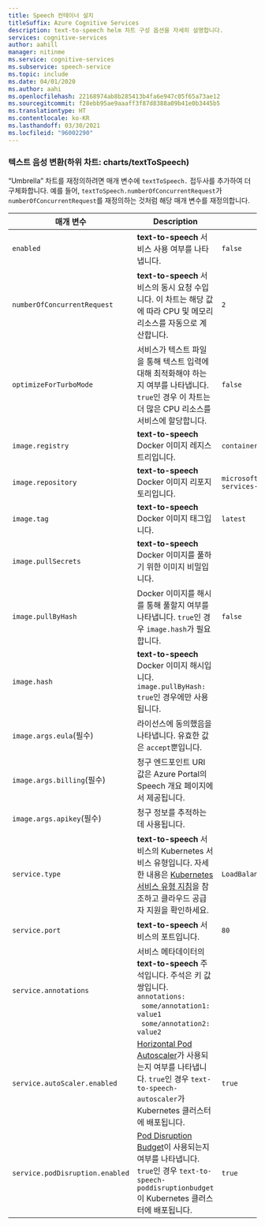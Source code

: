 ```yaml
---
title: Speech 컨테이너 설치
titleSuffix: Azure Cognitive Services
description: text-to-speech helm 차트 구성 옵션을 자세히 설명합니다.
services: cognitive-services
author: aahill
manager: nitinme
ms.service: cognitive-services
ms.subservice: speech-service
ms.topic: include
ms.date: 04/01/2020
ms.author: aahi
ms.openlocfilehash: 22168974ab8b285413b4fa6e947c05f65a73ae12
ms.sourcegitcommit: f28ebb95ae9aaaff3f87d8388a09b41e0b3445b5
ms.translationtype: HT
ms.contentlocale: ko-KR
ms.lasthandoff: 03/30/2021
ms.locfileid: "96002290"
---
```

### <a name="text-to-speech-sub-chart-chartstexttospeech"></a>텍스트 음성 변환(하위 차트: charts/textToSpeech)

“Umbrella” 차트를 재정의하려면 매개 변수에 `textToSpeech.` 접두사를 추가하여 더 구체화합니다. 예를 들어, `textToSpeech.numberOfConcurrentRequest`가 `numberOfConcurrentRequest`를 재정의하는 것처럼 해당 매개 변수를 재정의합니다.

|매개 변수|Description|기본값|
| -- | -- | -- |
| `enabled` | **text-to-speech** 서비스 사용 여부를 나타냅니다. | `false` |
| `numberOfConcurrentRequest` | **text-to-speech** 서비스의 동시 요청 수입니다. 이 차트는 해당 값에 따라 CPU 및 메모리 리소스를 자동으로 계산합니다. | `2` |
| `optimizeForTurboMode`| 서비스가 텍스트 파일을 통해 텍스트 입력에 대해 최적화해야 하는지 여부를 나타냅니다. `true`인 경우 이 차트는 더 많은 CPU 리소스를 서비스에 할당합니다. | `false` |
| `image.registry`| **text-to-speech** Docker 이미지 레지스트리입니다. | `containerpreview.azurecr.io` |
| `image.repository` | **text-to-speech** Docker 이미지 리포지토리입니다. | `microsoft/cognitive-services-text-to-speech` |
| `image.tag` | **text-to-speech** Docker 이미지 태그입니다. | `latest` |
| `image.pullSecrets` | **text-to-speech** Docker 이미지를 풀하기 위한 이미지 비밀입니다. | |
| `image.pullByHash`| Docker 이미지를 해시를 통해 풀할지 여부를 나타냅니다. `true`인 경우 `image.hash`가 필요합니다. | `false` |
| `image.hash`| **text-to-speech** Docker 이미지 해시입니다. `image.pullByHash: true`인 경우에만 사용됩니다.  | |
| `image.args.eula`(필수) | 라이선스에 동의했음을 나타냅니다. 유효한 값은 `accept`뿐입니다. | |
| `image.args.billing`(필수) | 청구 엔드포인트 URI 값은 Azure Portal의 Speech 개요 페이지에서 제공됩니다. | |
| `image.args.apikey`(필수) | 청구 정보를 추적하는 데 사용됩니다. ||
| `service.type` | **text-to-speech** 서비스의 Kubernetes 서비스 유형입니다. 자세한 내용은 [Kubernetes 서비스 유형 지침](https://kubernetes.io/docs/concepts/services-networking/service/)을 참조하고 클라우드 공급자 지원을 확인하세요. | `LoadBalancer` |
| `service.port`|  **text-to-speech** 서비스의 포트입니다. | `80` |
| `service.annotations` | 서비스 메타데이터의 **text-to-speech** 주석입니다. 주석은 키 값 쌍입니다. <br>`annotations:`<br>&nbsp;&nbsp;`some/annotation1: value1`<br>&nbsp;&nbsp;`some/annotation2: value2` | |
| `service.autoScaler.enabled` | [Horizontal Pod Autoscaler](https://kubernetes.io/docs/tasks/run-application/horizontal-pod-autoscale/)가 사용되는지 여부를 나타냅니다. `true`인 경우 `text-to-speech-autoscaler`가 Kubernetes 클러스터에 배포됩니다. | `true` |
| `service.podDisruption.enabled` | [Pod Disruption Budget](https://kubernetes.io/docs/concepts/workloads/pods/disruptions/)이 사용되는지 여부를 나타냅니다. `true`인 경우 `text-to-speech-poddisruptionbudget`이 Kubernetes 클러스터에 배포됩니다. | `true` |